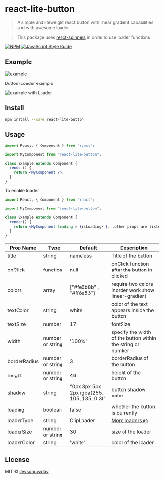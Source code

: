 # react-lite-button

> A simple and liteweight react button with linear gradient capabilities and with awesome loader

> This package uses [react-spinners](https://www.npmjs.com/package/react-spinners) in order to use loader functions

[![NPM](https://img.shields.io/npm/v/react-lite-button.svg)](https://www.npmjs.com/package/react-lite-button) [![JavaScript Style Guide](https://img.shields.io/badge/code_style-standard-brightgreen.svg)](https://standardjs.com)

## Example

![example](https://raw.githubusercontent.com/sky32752/react-lite-button/master/example.png)

Buttom Loader example

![example with Loader](https://raw.githubusercontent.com/sky32752/react-lite-button/master/react-lite-button_loader.gif)

## Install

```bash
npm install --save react-lite-button
```

## Usage

```jsx
import React, { Component } from "react";

import MyComponent from "react-lite-button";

class Example extends Component {
  render() {
    return <MyComponent />;
  }
}
```

To enable loader

```jsx
import React, { Component } from "react";

import MyComponent from "react-lite-button";

class Example extends Component {
  render() {
    return <MyComponent loading = {isLoading} {...other props are listed down} />;
  }
}
```

| Prop Name    | Type             | Default                                    | Description                                                 |
| ------------ | ---------------- | ------------------------------------------ | ----------------------------------------------------------- |
| title        | string           | nameless                                   | Title of the button                                         |
| onClick      | function         | null                                       | onClick function after the button in clicked                |
| colors       | array            | ["#fe6b8b" , "#ff8e53"]                    | require two colors inorder work show linear-gradient        |
| textColor    | string           | white                                      | color of the text appears inside the button                 |
| textSize     | number           | 17                                         | fontSize                                                    |
| width        | number or string | '100%'                                     | specify the width of the button within the string or number |
| borderRadius | number or string | 3                                          | borderRadius of the button                                  |
| height       | number or string | 48                                         | height of the button                                        |
| shadow       | string           | "0px 3px 5px 2px rgba(255, 105, 135, 0.3)" | button shadow color                                         |
| loading      | boolean          | false                                      | whether the button is currently                             |
| loaderType   | string           | ClipLoader                                 | [More loaders @](https://www.davidhu.io/react-spinners/)    |
| loaderSize   | number or string | 30                                         | size of the loader                                          |
| loaderColor  | string           | 'white'                                    | color of the loader                                         |

## License

MIT © [devsonuyadav](https://github.com/devsonuyadav)
